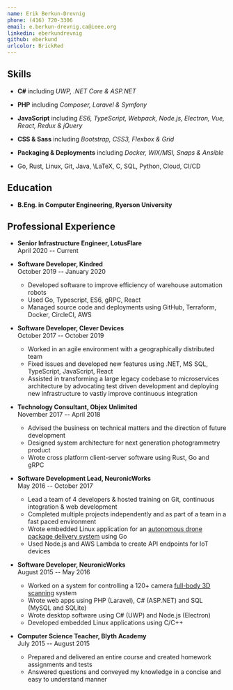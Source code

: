 ```yaml
---
name: Erik Berkun-Drevnig
phone: (416) 720-3306
email: e.berkun-drevnig.ca@ieee.org
linkedin: eberkundrevnig
github: eberkund
urlcolor: BrickRed
---
```


## Skills

*	**C#**
		including _UWP, .NET Core & ASP.NET_

*	**PHP**
		including _Composer, Laravel & Symfony_

*	**JavaScript**
		including _ES6, TypeScript, Webpack, Node.js, Electron, Vue, React, Redux & jQuery_

*	**CSS & Sass**
		including _Bootstrap, CSS3, Flexbox & Grid_

*	**Packaging & Deployments**
		including _Docker, WiX/MSI, Snaps & Ansible_

*	Go, Rust, Linux, Git, Java, \LaTeX, C, SQL, Python, Cloud, CI/CD

## Education

*	**B.Eng. in Computer Engineering, Ryerson University**

## Professional Experience

*	**Senior Infrastructure Engineer, LotusFlare**  
	April 2020 -- Current

*	**Software Developer, Kindred**  
	October 2019 -- January 2020
	- Developed software to improve efficiency of warehouse automation robots
	- Used Go, Typescript, ES6, gRPC, React 
	- Managed source code and deployments using GitHub, Terraform, Docker, CircleCI, AWS

*	**Software Developer, Clever Devices**  
	October 2017 -- October 2019

	- Worked in an agile environment with a geographically distributed team
	- Fixed issues and developed new features using .NET, MS SQL, TypeScript, JavaScript, React
	- Assisted in transforming a large legacy codebase to microservices architecture by advocating test driven development and deploying new infrastructure to vastly improve continuous integration

*	**Technology Consultant, Objex Unlimited**  
	November 2017 -- April 2018
	
	- Advised the business on technical matters and the direction of future development
	- Designed system architecture for next generation photogrammetry product
	- Wrote cross platform client-server software using Rust, Go and gRPC

*	**Software Development Lead, NeuronicWorks**  
	May 2016 -- October 2017

	- Lead a team of 4 developers & hosted training on Git, continuous integration & web development
	- Completed multiple projects independently and as part of a team in a fast paced environment
	- Wrote embedded Linux application for an [autonomous drone package delivery system](https://youtu.be/yMP2iZbFKvg?t=32) using Go
	- Used Node.js and AWS Lambda to create API endpoints for IoT devices

*	**Software Developer, NeuronicWorks**  
	August 2015 -- May 2016

	- Worked on a system for controlling a 120+ camera [full-body 3D scanning](http://pics-3d.com/) system
	- Wrote web apps using PHP (Laravel), C# (ASP.NET) and SQL (MySQL and SQLite)
	- Wrote desktop software using C# (UWP) and Node.js (Electron)
	- Developed embedded Linux applications using C/C++

*	**Computer Science Teacher, Blyth Academy**  
	July 2015 -- August 2015

	- Prepared and delivered an entire course and created homework assignments and tests
	- Answered questions and conveyed my knowledge in a concise and easy to understand manner
